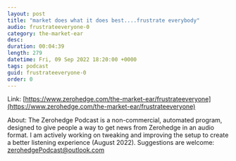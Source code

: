```yaml
---
layout: post
title: "market does what it does best....frustrate everybody"
audio: frustrateeveryone-0
category: the-market-ear
desc: 
duration: 00:04:39
length: 279
datetime: Fri, 09 Sep 2022 18:20:00 +0000
tags: podcast
guid: frustrateeveryone-0
order: 0
---
```



Link: [https://www.zerohedge.com/the-market-ear/frustrateeveryone](https://www.zerohedge.com/the-market-ear/frustrateeveryone)

About: The Zerohedge Podcast is a non-commercial, automated program, designed to give people a way to get news from Zerohedge in an audio format.  I am actively working on tweaking and improving the setup to create a better listening experience (August 2022).  Suggestions are welcome: [zerohedgePodcast@outlook.com](mailto:zerohedgePodcast@outlook.com)